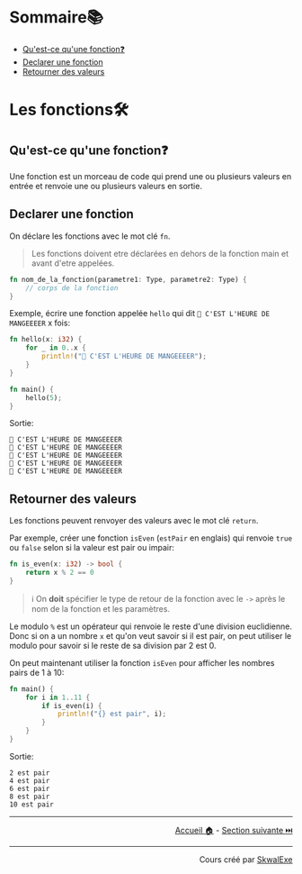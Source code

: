 # Sommaire📚

- [Qu'est-ce qu'une fonction❓](#quest-ce-quune-fonction)
- [Declarer une fonction](#declarer-une-fonction)
- [Retourner des valeurs](#retourner-des-valeurs)


# Les fonctions🛠️

## Qu'est-ce qu'une fonction❓

Une fonction est un morceau de code qui prend une ou plusieurs valeurs en entrée et renvoie une ou plusieurs valeurs en sortie.

## Declarer une fonction

On déclare les fonctions avec le mot clé `fn`.

> Les fonctions doivent etre déclarées en dehors de la fonction main et avant d'etre appelées.

```rust
fn nom_de_la_fonction(parametre1: Type, parametre2: Type) {
    // corps de la fonction
}
```

Exemple, écrire une fonction appelée `hello` qui dit `🔔 C'EST L'HEURE DE MANGEEEER` x fois:

```rust
fn hello(x: i32) {
    for _ in 0..x {
        println!("🔔 C'EST L'HEURE DE MANGEEEER");
    }
}

fn main() {
    hello(5);
}
```

Sortie:

```
🔔 C'EST L'HEURE DE MANGEEEER
🔔 C'EST L'HEURE DE MANGEEEER
🔔 C'EST L'HEURE DE MANGEEEER
🔔 C'EST L'HEURE DE MANGEEEER
🔔 C'EST L'HEURE DE MANGEEEER
```

## Retourner des valeurs

Les fonctions peuvent renvoyer des valeurs avec le mot clé `return`.

Par exemple, créer une fonction `isEven` (`estPair` en englais) qui renvoie `true` ou `false` selon si la valeur est pair ou impair:

```rust
fn is_even(x: i32) -> bool {
    return x % 2 == 0
}
```

> ℹ️ On **doit** spécifier le type de retour de la fonction avec le `->`  après le nom de la fonction et les paramètres.

Le modulo `%` est un opérateur qui renvoie le reste d'une division euclidienne.
Donc si on a un nombre `x` et qu'on veut savoir si il est pair, on peut utiliser le modulo pour savoir si le reste de sa division par 2 est 0.

On peut maintenant utiliser la fonction `isEven` pour afficher les nombres pairs de 1 à 10:

```rust
fn main() {
    for i in 1..11 {
        if is_even(i) {
            println!("{} est pair", i);
        }
    }
}
```

Sortie:

```
2 est pair
4 est pair
6 est pair
8 est pair
10 est pair
```

---

<p align="right"><a href="../..">Accueil 🏠</a> - <a href="../les-blocs-de-code">Section suivante ⏭️</a></p>

---

<p align="right">Cours créé par <a href="https://github.com/SkwalExe/" target="_blank">SkwalExe</a></p>